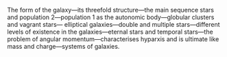 The form of the galaxy—its threefold structure—the main sequence stars and population 2—population 1 as the autonomic body—globular clusters and vagrant stars— elliptical galaxies—double and multiple stars—different levels of existence in the galaxies—eternal stars and temporal stars—the problem of angular momentum—characterises hyparxis and is ultimate like mass and charge—systems of galaxies.